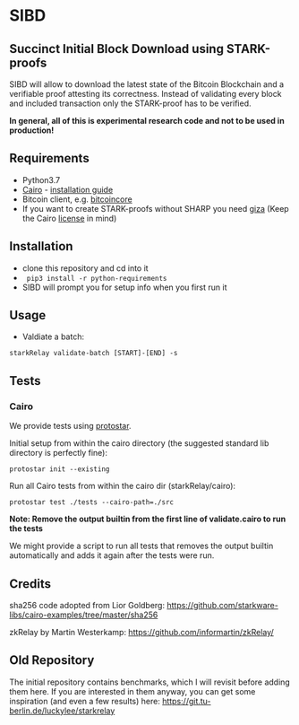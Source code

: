 # SIBD

## Succinct Initial Block Download using STARK-proofs
SIBD will allow to download the latest state of the Bitcoin Blockchain and a verifiable proof attesting its correctness. Instead of validating every block and included transaction only the STARK-proof has to be verified.

**In general, all of this is experimental research code and not to be used in production!**

## Requirements

- Python3.7
- [Cairo](https://github.com/starkware-libs/cairo-lang) - [installation guide](https://www.cairo-lang.org/docs/quickstart.html)
- Bitcoin client, e.g. [bitcoincore](https://bitcoincore.org/en/download/)
- If you want to create STARK-proofs without SHARP you need [giza](https://github.com/maxgillett/giza) (Keep the Cairo [license](https://github.com/starkware-libs/cairo-lang/blob/master/LICENSE.txt) in mind)

## Installation

- clone this repository and cd into it
- ` pip3 install -r python-requirements`
- SIBD will prompt you for setup info when you first run it

## Usage

- Valdiate a batch:

```
starkRelay validate-batch [START]-[END] -s
```

## Tests

### Cairo

We provide tests using [protostar](https://github.com/software-mansion/protostar).

Initial setup from within the cairo directory (the suggested standard lib directory is perfectly fine):
```
protostar init --existing
```

Run all Cairo tests from within the cairo dir (starkRelay/cairo):

```
protostar test ./tests --cairo-path=./src
```

**Note: Remove the output builtin from the first line of validate.cairo to run the tests**

We might provide a script to run all tests that removes the output builtin automatically and adds it again after the tests were run.

## Credits

sha256 code adopted from Lior Goldberg: https://github.com/starkware-libs/cairo-examples/tree/master/sha256

zkRelay by Martin Westerkamp: https://github.com/informartin/zkRelay/

## Old Repository
The initial repository contains benchmarks, which I will revisit before adding them here. If you are interested in them anyway, you can get some inspiration (and even a few results) here:
https://git.tu-berlin.de/luckylee/starkrelay
